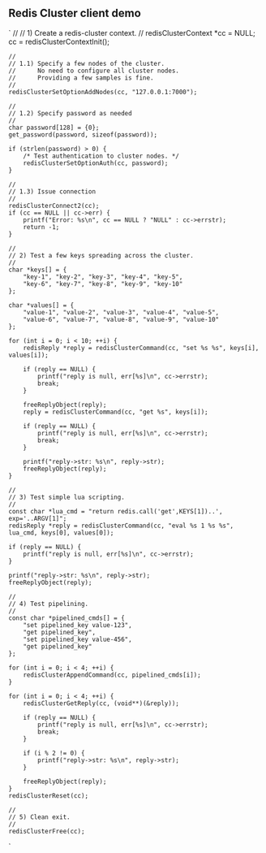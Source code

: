 ## Redis Cluster client demo

`
	//
	// 1) Create a redis-cluster context.
	//
    redisClusterContext *cc = NULL;
    cc = redisClusterContextInit();

	//
	// 1.1) Specify a few nodes of the cluster.
    //      No need to configure all cluster nodes.
    //      Providing a few samples is fine.
	//
    redisClusterSetOptionAddNodes(cc, "127.0.0.1:7000");

	//
	// 1.2) Specify password as needed
	//
    char password[128] = {0};
    get_password(password, sizeof(password));

    if (strlen(password) > 0) {
        /* Test authentication to cluster nodes. */
        redisClusterSetOptionAuth(cc, password);
    }

	//
	// 1.3) Issue connection
	//
    redisClusterConnect2(cc);
    if (cc == NULL || cc->err) {
        printf("Error: %s\n", cc == NULL ? "NULL" : cc->errstr);
        return -1;
    }

	//
	// 2) Test a few keys spreading across the cluster.
	//
    char *keys[] = {
        "key-1", "key-2", "key-3", "key-4", "key-5",
        "key-6", "key-7", "key-8", "key-9", "key-10"
    };

    char *values[] = {
        "value-1", "value-2", "value-3", "value-4", "value-5",
        "value-6", "value-7", "value-8", "value-9", "value-10"
    };

    for (int i = 0; i < 10; ++i) {
        redisReply *reply = redisClusterCommand(cc, "set %s %s", keys[i], values[i]);

        if (reply == NULL) {
            printf("reply is null, err[%s]\n", cc->errstr);
            break;
        }

        freeReplyObject(reply);
        reply = redisClusterCommand(cc, "get %s", keys[i]);

        if (reply == NULL) {
            printf("reply is null, err[%s]\n", cc->errstr);
            break;
        }

        printf("reply->str: %s\n", reply->str);
        freeReplyObject(reply);
    }

	//
	// 3) Test simple lua scripting.
	//
    const char *lua_cmd = "return redis.call('get',KEYS[1])..', exp='..ARGV[1]";
    redisReply *reply = redisClusterCommand(cc, "eval %s 1 %s %s", lua_cmd, keys[0], values[0]);

    if (reply == NULL) {
        printf("reply is null, err[%s]\n", cc->errstr);
    }

    printf("reply->str: %s\n", reply->str);
    freeReplyObject(reply);

	//
	// 4) Test pipelining.
	//
    const char *pipelined_cmds[] = {
        "set pipelined_key value-123",
        "get pipelined_key",
        "set pipelined_key value-456",
        "get pipelined_key"
    };

    for (int i = 0; i < 4; ++i) {
        redisClusterAppendCommand(cc, pipelined_cmds[i]);
    }

    for (int i = 0; i < 4; ++i) {
        redisClusterGetReply(cc, (void**)(&reply));

        if (reply == NULL) {
            printf("reply is null, err[%s]\n", cc->errstr);
            break;
        }

        if (i % 2 != 0) {
            printf("reply->str: %s\n", reply->str);
        }

        freeReplyObject(reply);
    }
    redisClusterReset(cc);

	//
	// 5) Clean exit.
	//
    redisClusterFree(cc);
`
